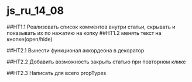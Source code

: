 # js_ru_14_08

##HT1.1 Реализовать список комментов внутри статьи, скрывать и показывать их по нажатию на копку
##HT1.2 менять текст на кнопке(open/hide)

##HT2.1 Вынести функционал аккордеона в декоратор

##HT2.2 Добавить возможность закрыть статью при повторном клике

##HT2.3 Написать для всего propTypes
